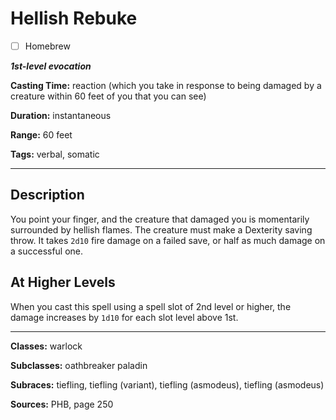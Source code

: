 # Hellish Rebuke

- [ ] Homebrew

***1st-level evocation***

**Casting Time:** reaction (which you take in response to being damaged by a creature within 60 feet of you that you can see)

**Duration:** instantaneous

**Range:** 60 feet

**Tags:** verbal, somatic

---

## Description
You point your finger, and the creature that damaged you is momentarily surrounded by hellish flames. The creature must make a Dexterity saving throw. It takes `2d10` fire damage on a failed save, or half as much damage on a successful one.

## At Higher Levels
When you cast this spell using a spell slot of 2nd level or higher, the damage increases by `1d10` for each slot level above 1st.

---

**Classes:** warlock

**Subclasses:** oathbreaker paladin

**Subraces:** tiefling, tiefling (variant), tiefling (asmodeus), tiefling (asmodeus)

**Sources:** PHB, page 250
